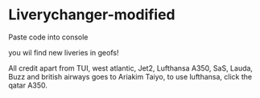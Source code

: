 # Liverychanger-modified

Paste code into console

you wil find new liveries in  geofs!

All credit apart from TUI, west atlantic, Jet2, Lufthansa A350, SaS, Lauda, Buzz and british airways goes to Ariakim Taiyo, to use lufthansa, click the qatar A350.
